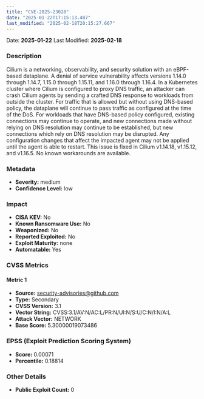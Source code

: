 ```yaml
---
title: "CVE-2025-23028"
date: "2025-01-22T17:15:13.487"
last_modified: "2025-02-18T20:15:27.667"
---
```


Date: **2025-01-22** Last Modified: **2025-02-18**

### Description  
Cilium is a networking, observability, and security solution with an eBPF-based dataplane. A denial of service vulnerability affects versions 1.14.0 through 1.14.7, 1.15.0 through 1.15.11, and 1.16.0 through 1.16.4. In a Kubernetes cluster where Cilium is configured to proxy DNS traffic, an attacker can crash Cilium agents by sending a crafted DNS response to workloads from outside the cluster. For traffic that is allowed but without using DNS-based policy, the dataplane will continue to pass traffic as configured at the time of the DoS. For workloads that have DNS-based policy configured, existing connections may continue to operate, and new connections made without relying on DNS resolution may continue to be established, but new connections which rely on DNS resolution may be disrupted. Any configuration changes that affect the impacted agent may not be applied until the agent is able to restart. This issue is fixed in Cilium v1.14.18, v1.15.12, and v1.16.5. No known workarounds are available.

### Metadata  
- **Severity:** medium
- **Confidence Level:** low

### Impact  
- **CISA KEV:** No
- **Known Ransomware Use:** No
- **Weaponized:** No
- **Reported Exploited:** No
- **Exploit Maturity:** none
- **Automatable:** Yes

### CVSS Metrics  

#### Metric 1
- **Source:** security-advisories@github.com
- **Type:** Secondary
- **CVSS Version:** 3.1
- **Vector String:** CVSS:3.1/AV:N/AC:L/PR:N/UI:N/S:U/C:N/I:N/A:L
- **Attack Vector:** NETWORK
- **Base Score:** 5.30000019073486


### EPSS (Exploit Prediction Scoring System)  
- **Score:** 0.00071
- **Percentile:** 0.18814

### Other Details  
- **Public Exploit Count:** 0
